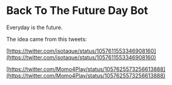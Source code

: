 # Back To The Future Day Bot

Everyday is the future.

The idea came from this tweets:

[https://twitter.com/isotaque/status/1057611553346908160](https://twitter.com/isotaque/status/1057611553346908160)

[https://twitter.com/Momo4Play/status/1057625573256613888](https://twitter.com/Momo4Play/status/1057625573256613888)